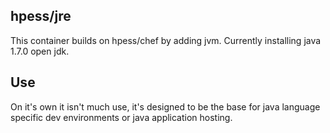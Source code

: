 ## hpess/jre
This container builds on hpess/chef by adding jvm. Currently installing java
1.7.0 open jdk.

## Use
On it's own it isn't much use, it's designed to be the base for java language specific dev environments or java application hosting.
